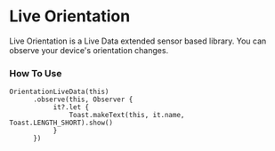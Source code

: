 # Live Orientation
Live Orientation is a Live Data extended sensor based library. You can observe your device's orientation changes.
<br>

### How To Use

```
OrientationLiveData(this)
      .observe(this, Observer {
           it?.let {
               Toast.makeText(this, it.name, Toast.LENGTH_SHORT).show()
           }
      })
```
